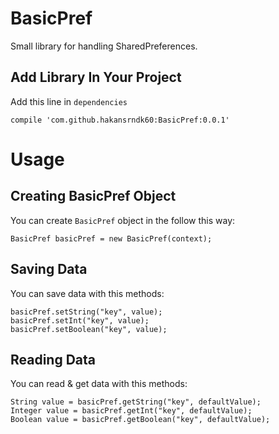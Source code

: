 # BasicPref
Small library for handling SharedPreferences.

Add Library In Your Project
-----------
Add this line in `dependencies`
~~~
compile 'com.github.hakansrndk60:BasicPref:0.0.1'
~~~

# Usage

Creating BasicPref Object
-----------
You can create `BasicPref` object in the follow this way:
~~~
BasicPref basicPref = new BasicPref(context);
~~~

Saving Data
-----------
You can save data with this methods:
~~~
basicPref.setString("key", value);
basicPref.setInt("key", value);
basicPref.setBoolean("key", value);
~~~

Reading Data
-----------
You can read & get data with this methods:
~~~
String value = basicPref.getString("key", defaultValue);
Integer value = basicPref.getInt("key", defaultValue);
Boolean value = basicPref.getBoolean("key", defaultValue);
~~~
